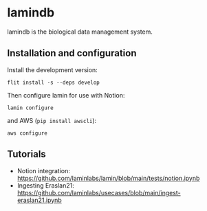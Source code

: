 # lamindb

lamindb is the biological data management system.

## Installation and configuration

Install the development version:

```
flit install -s --deps develop
```

Then configure lamin for use with Notion:

```
lamin configure
```

and AWS (`pip install awscli`):

```
aws configure
```

## Tutorials

- Notion integration: https://github.com/laminlabs/lamin/blob/main/tests/notion.ipynb
- Ingesting Eraslan21: https://github.com/laminlabs/usecases/blob/main/ingest-eraslan21.ipynb
